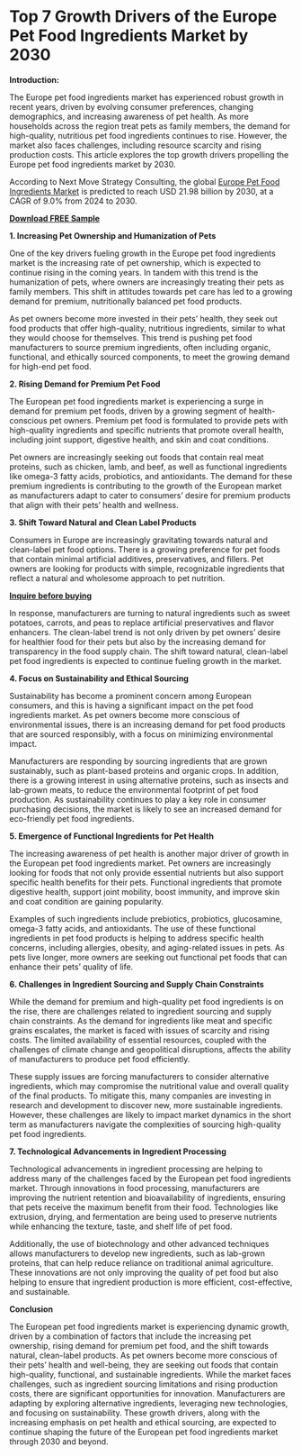 # Top 7 Growth Drivers of the Europe Pet Food Ingredients Market by 2030

**Introduction:**

The Europe pet food ingredients market has experienced robust growth in recent years, driven by evolving consumer preferences, changing demographics, and increasing awareness of pet health. As more households across the region treat pets as family members, the demand for high-quality, nutritious pet food ingredients continues to rise. However, the market also faces challenges, including resource scarcity and rising production costs. This article explores the top growth drivers propelling the Europe pet food ingredients market by 2030.

According to Next Move Strategy Consulting, the global [Europe Pet Food Ingredients Market](https://www.nextmsc.com/report/europe-pet-food-ingredients-market) is predicted to reach USD 21.98 billion by 2030, at a CAGR of 9.0% from 2024 to 2030.

[**Download FREE Sample**](https://www.nextmsc.com/europe-pet-food-ingredients-market/request-sample)

**1. Increasing Pet Ownership and Humanization of Pets**

One of the key drivers fueling growth in the Europe pet food ingredients market is the increasing rate of pet ownership, which is expected to continue rising in the coming years. In tandem with this trend is the humanization of pets, where owners are increasingly treating their pets as family members. This shift in attitudes towards pet care has led to a growing demand for premium, nutritionally balanced pet food products.

As pet owners become more invested in their pets’ health, they seek out food products that offer high-quality, nutritious ingredients, similar to what they would choose for themselves. This trend is pushing pet food manufacturers to source premium ingredients, often including organic, functional, and ethically sourced components, to meet the growing demand for high-end pet food.

**2. Rising Demand for Premium Pet Food**

The European pet food ingredients market is experiencing a surge in demand for premium pet foods, driven by a growing segment of health-conscious pet owners. Premium pet food is formulated to provide pets with high-quality ingredients and specific nutrients that promote overall health, including joint support, digestive health, and skin and coat conditions.

Pet owners are increasingly seeking out foods that contain real meat proteins, such as chicken, lamb, and beef, as well as functional ingredients like omega-3 fatty acids, probiotics, and antioxidants. The demand for these premium ingredients is contributing to the growth of the European market as manufacturers adapt to cater to consumers’ desire for premium products that align with their pets’ health and wellness.

**3. Shift Toward Natural and Clean Label Products**

Consumers in Europe are increasingly gravitating towards natural and clean-label pet food options. There is a growing preference for pet foods that contain minimal artificial additives, preservatives, and fillers. Pet owners are looking for products with simple, recognizable ingredients that reflect a natural and wholesome approach to pet nutrition.

[**Inquire before buying**](https://www.nextmsc.com/europe-pet-food-ingredients-market/inquire-before-buying)

In response, manufacturers are turning to natural ingredients such as sweet potatoes, carrots, and peas to replace artificial preservatives and flavor enhancers. The clean-label trend is not only driven by pet owners’ desire for healthier food for their pets but also by the increasing demand for transparency in the food supply chain. The shift toward natural, clean-label pet food ingredients is expected to continue fueling growth in the market.

**4. Focus on Sustainability and Ethical Sourcing**

Sustainability has become a prominent concern among European consumers, and this is having a significant impact on the pet food ingredients market. As pet owners become more conscious of environmental issues, there is an increasing demand for pet food products that are sourced responsibly, with a focus on minimizing environmental impact.

Manufacturers are responding by sourcing ingredients that are grown sustainably, such as plant-based proteins and organic crops. In addition, there is a growing interest in using alternative proteins, such as insects and lab-grown meats, to reduce the environmental footprint of pet food production. As sustainability continues to play a key role in consumer purchasing decisions, the market is likely to see an increased demand for eco-friendly pet food ingredients.

**5. Emergence of Functional Ingredients for Pet Health**

The increasing awareness of pet health is another major driver of growth in the European pet food ingredients market. Pet owners are increasingly looking for foods that not only provide essential nutrients but also support specific health benefits for their pets. Functional ingredients that promote digestive health, support joint mobility, boost immunity, and improve skin and coat condition are gaining popularity.

Examples of such ingredients include prebiotics, probiotics, glucosamine, omega-3 fatty acids, and antioxidants. The use of these functional ingredients in pet food products is helping to address specific health concerns, including allergies, obesity, and aging-related issues in pets. As pets live longer, more owners are seeking out functional pet foods that can enhance their pets’ quality of life.

**6. Challenges in Ingredient Sourcing and Supply Chain Constraints**

While the demand for premium and high-quality pet food ingredients is on the rise, there are challenges related to ingredient sourcing and supply chain constraints. As the demand for ingredients like meat and specific grains escalates, the market is faced with issues of scarcity and rising costs. The limited availability of essential resources, coupled with the challenges of climate change and geopolitical disruptions, affects the ability of manufacturers to produce pet food efficiently.

These supply issues are forcing manufacturers to consider alternative ingredients, which may compromise the nutritional value and overall quality of the final products. To mitigate this, many companies are investing in research and development to discover new, more sustainable ingredients. However, these challenges are likely to impact market dynamics in the short term as manufacturers navigate the complexities of sourcing high-quality pet food ingredients.

**7. Technological Advancements in Ingredient Processing**

Technological advancements in ingredient processing are helping to address many of the challenges faced by the European pet food ingredients market. Through innovations in food processing, manufacturers are improving the nutrient retention and bioavailability of ingredients, ensuring that pets receive the maximum benefit from their food. Technologies like extrusion, drying, and fermentation are being used to preserve nutrients while enhancing the texture, taste, and shelf life of pet food.

Additionally, the use of biotechnology and other advanced techniques allows manufacturers to develop new ingredients, such as lab-grown proteins, that can help reduce reliance on traditional animal agriculture. These innovations are not only improving the quality of pet food but also helping to ensure that ingredient production is more efficient, cost-effective, and sustainable.

**Conclusion**

The European pet food ingredients market is experiencing dynamic growth, driven by a combination of factors that include the increasing pet ownership, rising demand for premium pet food, and the shift towards natural, clean-label products. As pet owners become more conscious of their pets’ health and well-being, they are seeking out foods that contain high-quality, functional, and sustainable ingredients.
While the market faces challenges, such as ingredient sourcing limitations and rising production costs, there are significant opportunities for innovation. Manufacturers are adapting by exploring alternative ingredients, leveraging new technologies, and focusing on sustainability. These growth drivers, along with the increasing emphasis on pet health and ethical sourcing, are expected to continue shaping the future of the European pet food ingredients market through 2030 and beyond.
